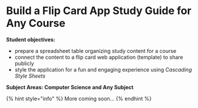 # Build a Flip Card App Study Guide for Any Course

**Student objectives:**

* prepare a spreadsheet table organizing study content for a course
* connect the content to a flip card web application \(template\) to share publicly
* style the application for a fun and engaging experience using _Cascading Style Sheets_

**Subject Areas: Computer Science and Any Subject**

{% hint style="info" %}
More coming soon...
{% endhint %}

